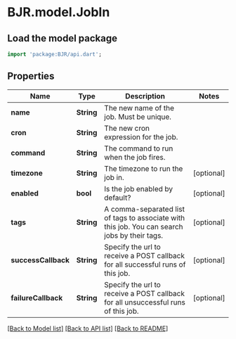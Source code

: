 # BJR.model.JobIn

## Load the model package
```dart
import 'package:BJR/api.dart';
```

## Properties
Name | Type | Description | Notes
------------ | ------------- | ------------- | -------------
**name** | **String** | The new name of the job. Must be unique. | 
**cron** | **String** | The new cron expression for the job. | 
**command** | **String** | The command to run when the job fires. | 
**timezone** | **String** | The timezone to run the job in. | [optional] 
**enabled** | **bool** | Is the job enabled by default? | [optional] 
**tags** | **String** | A comma-separated list of tags to associate with this job. You can search jobs by their tags. | [optional] 
**successCallback** | **String** | Specify the url to receive a POST callback for all successful runs of this job. | [optional] 
**failureCallback** | **String** | Specify the url to receive a POST callback for all unsuccessful runs of this job. | [optional] 

[[Back to Model list]](../README.md#documentation-for-models) [[Back to API list]](../README.md#documentation-for-api-endpoints) [[Back to README]](../README.md)


